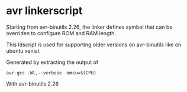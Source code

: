 avr linkerscript
================

Starting from avr-binutils 2.26, the linker defines symbol that can be
overriden to configure ROM and RAM length.

This ldscript is used for supporting older versions on avr-binutils like on
ubuntu xenial.

Generated by extracting the output of

    avr-gcc -Wl,--verbose -mmcu=$(CPU)

With avr-binutils 2.26
